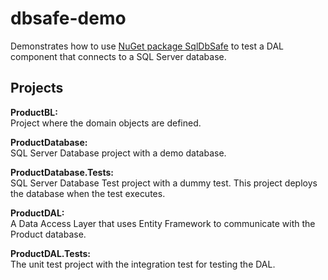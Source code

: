 dbsafe-demo
===========
Demonstrates how to use [NuGet package SqlDbSafe]( https://www.nuget.org/packages/SqlDbSafe/) to test a DAL component that connects to a SQL Server database.

Projects
--------

**ProductBL:**<br>
Project where the domain objects are defined.

**ProductDatabase:**<br>
SQL Server Database project with a demo database.

**ProductDatabase.Tests:**<br>
SQL Server Database Test project with a dummy test. This project deploys the database when the test executes.

**ProductDAL:**<br>
A Data Access Layer that uses Entity Framework to communicate with the Product database.

**ProductDAL.Tests:**<br>
The unit test project with the integration test for testing the DAL.
